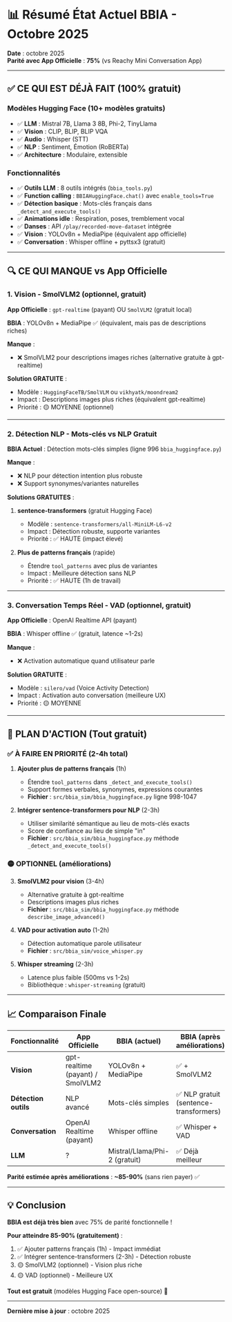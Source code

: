 # 📊 Résumé État Actuel BBIA - Octobre 2025

**Date** : octobre 2025  
**Parité avec App Officielle** : **75%** (vs Reachy Mini Conversation App)

---

## ✅ CE QUI EST DÉJÀ FAIT (100% gratuit)

### Modèles Hugging Face (10+ modèles gratuits)
- ✅ **LLM** : Mistral 7B, Llama 3 8B, Phi-2, TinyLlama
- ✅ **Vision** : CLIP, BLIP, BLIP VQA
- ✅ **Audio** : Whisper (STT)
- ✅ **NLP** : Sentiment, Émotion (RoBERTa)
- ✅ **Architecture** : Modulaire, extensible

### Fonctionnalités
- ✅ **Outils LLM** : 8 outils intégrés (`bbia_tools.py`)
- ✅ **Function calling** : `BBIAHuggingFace.chat()` avec `enable_tools=True`
- ✅ **Détection basique** : Mots-clés français dans `_detect_and_execute_tools()`
- ✅ **Animations idle** : Respiration, poses, tremblement vocal
- ✅ **Danses** : API `/play/recorded-move-dataset` intégrée
- ✅ **Vision** : YOLOv8n + MediaPipe (équivalent app officielle)
- ✅ **Conversation** : Whisper offline + pyttsx3 (gratuit)

---

## 🔍 CE QUI MANQUE vs App Officielle

### 1. Vision - SmolVLM2 (optionnel, gratuit)

**App Officielle** : `gpt-realtime` (payant) OU `SmolVLM2` (gratuit local)

**BBIA** : YOLOv8n + MediaPipe ✅ (équivalent, mais pas de descriptions riches)

**Manque** :
- ❌ SmolVLM2 pour descriptions images riches (alternative gratuite à gpt-realtime)

**Solution GRATUITE** :
- Modèle : `HuggingFaceTB/SmolVLM` ou `vikhyatk/moondream2`
- Impact : Descriptions images plus riches (équivalent gpt-realtime)
- Priorité : 🟡 MOYENNE (optionnel)

---

### 2. Détection NLP - Mots-clés vs NLP Gratuit

**BBIA Actuel** : Détection mots-clés simples (ligne 996 `bbia_huggingface.py`)

**Manque** :
- ❌ NLP pour détection intention plus robuste
- ❌ Support synonymes/variantes naturelles

**Solutions GRATUITES** :
1. **sentence-transformers** (gratuit Hugging Face)
   - Modèle : `sentence-transformers/all-MiniLM-L6-v2`
   - Impact : Détection robuste, supporte variantes
   - Priorité : ✅ HAUTE (impact élevé)

2. **Plus de patterns français** (rapide)
   - Étendre `tool_patterns` avec plus de variantes
   - Impact : Meilleure détection sans NLP
   - Priorité : ✅ HAUTE (1h de travail)

---

### 3. Conversation Temps Réel - VAD (optionnel, gratuit)

**App Officielle** : OpenAI Realtime API (payant)

**BBIA** : Whisper offline ✅ (gratuit, latence ~1-2s)

**Manque** :
- ❌ Activation automatique quand utilisateur parle

**Solution GRATUITE** :
- Modèle : `silero/vad` (Voice Activity Detection)
- Impact : Activation auto conversation (meilleure UX)
- Priorité : 🟡 MOYENNE

---

## 🎯 PLAN D'ACTION (Tout gratuit)

### ✅ À FAIRE EN PRIORITÉ (2-4h total)

1. **Ajouter plus de patterns français** (1h)
   - Étendre `tool_patterns` dans `_detect_and_execute_tools()`
   - Support formes verbales, synonymes, expressions courantes
   - **Fichier** : `src/bbia_sim/bbia_huggingface.py` ligne 998-1047

2. **Intégrer sentence-transformers pour NLP** (2-3h)
   - Utiliser similarité sémantique au lieu de mots-clés exacts
   - Score de confiance au lieu de simple "in"
   - **Fichier** : `src/bbia_sim/bbia_huggingface.py` méthode `_detect_and_execute_tools()`

### 🟡 OPTIONNEL (améliorations)

3. **SmolVLM2 pour vision** (3-4h)
   - Alternative gratuite à gpt-realtime
   - Descriptions images plus riches
   - **Fichier** : `src/bbia_sim/bbia_huggingface.py` méthode `describe_image_advanced()`

4. **VAD pour activation auto** (1-2h)
   - Détection automatique parole utilisateur
   - **Fichier** : `src/bbia_sim/voice_whisper.py`

5. **Whisper streaming** (2-3h)
   - Latence plus faible (500ms vs 1-2s)
   - Bibliothèque : `whisper-streaming` (gratuit)

---

## 📈 Comparaison Finale

| Fonctionnalité | App Officielle | BBIA (actuel) | BBIA (après améliorations) |
|----------------|----------------|---------------|----------------------------|
| **Vision** | gpt-realtime (payant) / SmolVLM2 | YOLOv8n + MediaPipe | ✅ + SmolVLM2 |
| **Détection outils** | NLP avancé | Mots-clés simples | ✅ NLP gratuit (sentence-transformers) |
| **Conversation** | OpenAI Realtime (payant) | Whisper offline | ✅ Whisper + VAD |
| **LLM** | ? | Mistral/Llama/Phi-2 (gratuit) | ✅ Déjà meilleur |

**Parité estimée après améliorations** : **~85-90%** (sans rien payer) ✅

---

## 💡 Conclusion

**BBIA est déjà très bien** avec 75% de parité fonctionnelle !

**Pour atteindre 85-90% (gratuitement)** :
1. ✅ Ajouter patterns français (1h) - Impact immédiat
2. ✅ Intégrer sentence-transformers (2-3h) - Détection robuste
3. 🟡 SmolVLM2 (optionnel) - Vision plus riche
4. 🟡 VAD (optionnel) - Meilleure UX

**Tout est gratuit** (modèles Hugging Face open-source) 🎉

---

**Dernière mise à jour** : octobre 2025

